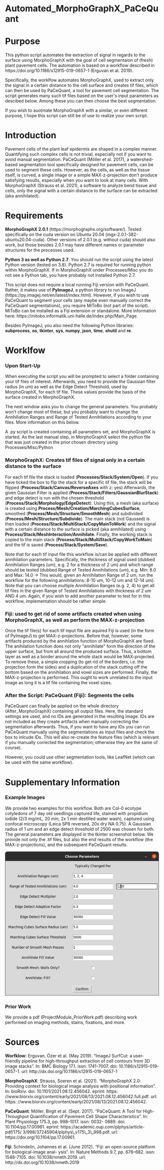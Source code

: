 # Automated_MorphoGraphX_PaCeQuant

# Purpose
<p>This python script automates the extraction of signal in regards to the surface using MorphoGraphX with the goal of cell segmentaion of (fresh) plant pavement cells. The automation is based on a workflow described in https://doi.org/10.1186/s12915-019-0657-1 (Erguvan et al. 2019).</p> 
<p>Specifically, the worklfow automates MorphoGraphX, used to extract only the signal in a certain distance to the cell surface and creates tif files, which can then be used by PaCeQuant, a tool for pavement cell segmentation.
The script generates many such tif files based on the user's input parameters as descibed below. Among these you can then choose the best segmentation. </p> 
<p>If you wish to auotmate MorphoGraphX with a similar, or even different purpose, I hope this script can still be of use to realize your own script.</p>

# Introduction
<p>Pavement cells of the plant leaf epidermis are shaped in a complex manner. Quantifying such
complex cells is not trivial, especially not if you want to avoid manual segmentation.
PaCeQuant (Möller et al. 2017), a watershed-based segmentation tool specifically designed for pavement cells, can be used to segment these cells. However, as the cells, as well as the tissue itself, is curved, a single image or a simple MAX-z-projection don't produce satisfying results, especially when you want to look at many cells. With MorphoGraphX (Strauss et al. 2021), a software to analyze bend tissue and cells, only the signal with a certain distance to the surface can be extracted (aka annihilated).</p>

# Requirements
<p> <strong>MorphoGraphX 2.0.1</strong> (https://morphographx.org/software/). Tested specifically on the cuda version on Ubuntu 20.04 (mgx-2.0.1-382-ubuntu20.04-cuda). Other versions of 2.0.1 (e.g. without cuda) should also work, but those besides 2.0.1 may have different names or parameter structures for the processes used.</p> 
<p> <strong>Python 3 as well as Python 2.7</strong>. You should run the script using the latest Python version (tested on 3.8). Python 2.7 is required for running python within MorphoGraphX. If in MorphoGraphX under Processes/Misc you do not see a Python tab, you have probably not installed Python 2.7. </p>
<p>This script does not require a local running Fiji version with PaCeQuant. Rather, it makes use of <strong>PyImageJ</strong>, a python library to run ImageJ (https://py.imagej.net/en/latest/index.html). However, if you wish to use PaCeQuant to segment your cells (any maybe even manually correct the PaCeQuant segmentations), you require MiToBo (not part of the script). MiToBo can be installed as a Fiji extension or standalone. More information here: https://mitobo.informatik.uni-halle.de/index.php/Main_Page. </p>
<p>Besides PyImageJ, you also need the following Python libraries: <strong>subprocess</strong>, <strong>os</strong>, <strong>tkinter</strong>, <strong>sys</strong>, <strong>numpy</strong>, <strong>json</strong>, <strong>time</strong>, <strong>shutil</strong> and <strong>re</strong>.</p>


# Worklfow 
### Upon Start-Up
<p>When executing the script you will be prompted to select a folder containing your tif files of interest. Afterwards, you need to provide the Gaussian filter radius (in um) as well as the Edge Detect Threshold, used by MorphoGraphX, for each tif file. These values provide the basis of the surface created in MorphoGraphX.</p>
<p>The next window asks you to change the general parameters. You probably won't change most of these, but you probably want to change the Annhiliation Ranges and Range of Tested Annihilations according to your files. More information on this below.</p>
<p>A .py script is created containing all parameters set, and MorphoGraphX is started. As the last manual step, in MorphoGraphX select the python file that was just created in the prior chosen directory using Processes/Misc/Python</p>

### MorphoGraphX: Creates tif files of signal only in a certain distance to the surface
<p>For each tif file the stack is loaded (<strong>Processes/Stack/System/Open</strong>). If you have ticked the box to flip the stack for a specific tif file, the stack will be flipped (<strong>Process/Stack/Canvas/ReverseAxes</strong> with z: yes) Afterwards, the given Gaussian Filter is applied (<strong>Process/Stack/Filters/GaussianBlurStack</strong>) and edge detect is run with the chosen threshold (<strong>Process/Stack/Morphology/EdgeDetect</strong>). Using this, a mesh (aka surface) is created using <strong>Process/Mesh/Creation/MarchingCubesSurface</strong>, smoothed (<strong>Process/Mesh/Structure/SmoothMesh</strong>) and subdivided (<strong>Process/Mesh/Structure/Subdivide</strong>). The main stack (not Gaussed) is then loaded (<strong>Process/Stack/MultiStack/CopyMainToWork</strong>) and the signal with a certain distance to the surface is picked (aka annihilated) using <strong>Process/Stack/MeshInteraction/Annihilate</strong>. Finally, the working stack is copied to the main stack (<strong>Process/Stack/MultiStack/CopyWorkToMain</strong>) and the tif is saved (<strong>Process/Stack/System/Save</strong>).</p>
<p>Note that for each tif input file this workflow is/can be applied with different annihilation parameters. Specifically, the thickness of signal used (dubbed Annihilation Ranges (um), e.g. 2 for a thickness of 2 um) and which range should be tested (dubbed Range of Tested Annihilations (um), e.g. Min: 8.0 and Max: 14.0 -> This would, given an Annihilation Range of 2 um, run the workflow for the following annihilations: 8-10 um, 10-12 um and 12-14 um). Note that you can choose multiple Annihilation Ranges (e.g. 2, 4) to get all tif files in the given Range of Tested Annihilations with thickness of 2 um AND 4 um. Again, if you wish to add another parameter to test for in this workflow, implementation should be rather simple. </p>

### Fiji: used to get rid of some artifacts created when using MorphoGraphX, as well as perform the MAX-z-projection
<p>Once the tif file(s) for each tif input file are aquired Fiji is used (in the form of PyImageJ) to get MAX-z-projections. Before that, however, some artifacts produced by the annihlation function of MorphoGraphX are fixed. The anihilation function does not only "annihilate" form the direction of the upper surface, but from  all around the produced surface. Thus, a bottom layer as well as a border around the whole stack would be MAX-projected. To remove these, a simple cropping (to get rid of the borders, i.e. the projection form the sides) and a duplication of the stack cutting off the bottom based on the annihilation and voxel sizes are performed. Finally, the MAX-z-projection is performed. This ought to work unrelated to the input image as long it is a tif file containing the voxel sizes.</p>

### After the Script: PaCeQuant (Fiji): Segments the cells
<p>PaCeQuant can finally be applied on the whole directory (After_MorphoGraphX) containing all output files. Here, the standard settings are used, and no IDs are generated in the resulting image. IDs are not included as they create artifacts when manually correcting the segmentation afterwards. Thus, if you want to have any IDs you can run PaCeQuant manually using the segmentations as input files and check the box to inlcude IDs. This will also re-create the feature files (which is relevant if you manually corrected the segmentation; otherwise they are the same of course).</p>

<p>However, you could use other segmentation tools, like LeafNet (which can be used with the same workflow).</p>

# Supplementary Information
### Example Images
<p>We provide two examples for this workflow. Both are Col-0 ecotype cotyledons of 7 day old seedlings captured life, stained with propidium iodide (2/3 mg/mL, 20 min, 2x 1 min destilled water wash), captured using confocal microscopy (Leica SP8 reversed, 20x dry NA 0.75). A Gaussian radius of 1 um and an edge detect threshold of 2500 was chosen for both. The general parameters are displayed in the tkinter screenshot below. We provide not only the .tif files, but also the end results of the workflow (the MAX-z-projections), and the subsequent PaCeQuant results. </p>

![](MD_Pictures/Col-0_c6_c13_general_pars.png)

### Prior Work
<p>We provide a pdf (ProjectModule_PriorWork.pdf) describing work performed on imaging methods, stains, fixations, and more.</p>

# Sources
<p><strong>Worfklow:</strong> Erguvan, Özer et al. (May 2019). “ImageJ SurfCut: a user-friendly pipeline for high-throughput
extraction of cell contours from 3D image stacks”. In: BMC Biology 17.1. issn: 1741-7007.
doi: 10.1186/s12915-019-0657-1. url: http://dx.doi.org/10.1186/s12915-019-0657-1</p>
<p><strong>MorphoGraphX</strong>: Strauss, Soeren et al. (2021). “MorphoGraphX 2.0: Providing context for biological image analysis
with positional information”. In: bioRxiv. doi: 10.1101/2021.08.12.456042. eprint: https:
//www.biorxiv.org/content/early/2021/08/13/2021.08.12.456042.full.pdf. url: https:
//www.biorxiv.org/content/early/2021/08/13/2021.08.12.456042.</p>
<p><strong>PaCeQuant</strong>: Möller, Birgit et al. (Sept. 2017). “PaCeQuant: A Tool for High-Throughput Quantification of
Pavement Cell Shape Characteristics”. In: Plant Physiology 175.3, pp. 998–1017. issn: 0032-
0889. doi: 10.1104/pp.17.00961. eprint: https://academic.oup.com/plphys/article-pdf/175/
3/998/37245904/plphys\_v175\_3\_998.pdf. url: https://doi.org/10.1104/pp.17.00961.</p>
<p><strong>Fiji</strong>: Schindelin, Johannes et al. (June 2012). “Fiji: an open-source platform for biological-image anal-
ysis”. In: Nature Methods 9.7, pp. 676–682. issn: 1548-7105. doi: 10.1038/nmeth.2019. url:
http://dx.doi.org/10.1038/nmeth.2019</p>
